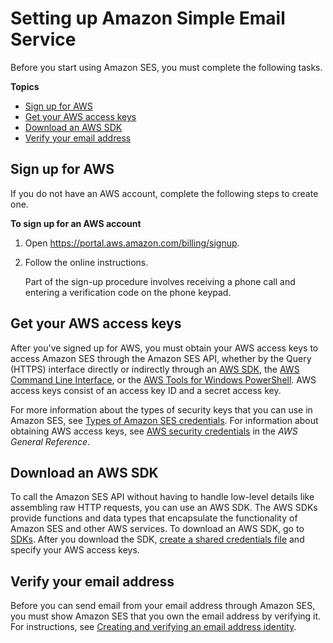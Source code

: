 # Setting up Amazon Simple Email Service<a name="setting-up"></a>

Before you start using Amazon SES, you must complete the following tasks\.

**Topics**
+ [Sign up for AWS](#setting-up-aws-sign-up)
+ [Get your AWS access keys](#get-aws-keys)
+ [Download an AWS SDK](#download-aws-sdk)
+ [Verify your email address](#quick-start-verify-email-addresses)

## Sign up for AWS<a name="setting-up-aws-sign-up"></a>

If you do not have an AWS account, complete the following steps to create one\.

**To sign up for an AWS account**

1. Open [https://portal\.aws\.amazon\.com/billing/signup](https://portal.aws.amazon.com/billing/signup)\.

1. Follow the online instructions\.

   Part of the sign\-up procedure involves receiving a phone call and entering a verification code on the phone keypad\.

## Get your AWS access keys<a name="get-aws-keys"></a>

After you've signed up for AWS, you must obtain your AWS access keys to access Amazon SES through the Amazon SES API, whether by the Query \(HTTPS\) interface directly or indirectly through an [AWS SDK](https://aws.amazon.com/tools/), the [AWS Command Line Interface](https://aws.amazon.com/cli/), or the [AWS Tools for Windows PowerShell](https://aws.amazon.com/powershell/)\. AWS access keys consist of an access key ID and a secret access key\.

For more information about the types of security keys that you can use in Amazon SES, see [Types of Amazon SES credentials](send-email-concepts-credentials.md)\. For information about obtaining AWS access keys, see [AWS security credentials](https://docs.aws.amazon.com/general/latest/gr/aws-security-credentials.html) in the *AWS General Reference*\.

## Download an AWS SDK<a name="download-aws-sdk"></a>

To call the Amazon SES API without having to handle low\-level details like assembling raw HTTP requests, you can use an AWS SDK\. The AWS SDKs provide functions and data types that encapsulate the functionality of Amazon SES and other AWS services\. To download an AWS SDK, go to [SDKs](https://aws.amazon.com/tools/#sdk)\. After you download the SDK, [create a shared credentials file](https://docs.aws.amazon.com/credref/latest/refdocs/creds-config-files.html) and specify your AWS access keys\.

## Verify your email address<a name="quick-start-verify-email-addresses"></a>

Before you can send email from your email address through Amazon SES, you must show Amazon SES that you own the email address by verifying it\. For instructions, see [Creating and verifying an email address identity](creating-identities.md#verify-email-addresses-procedure)\.